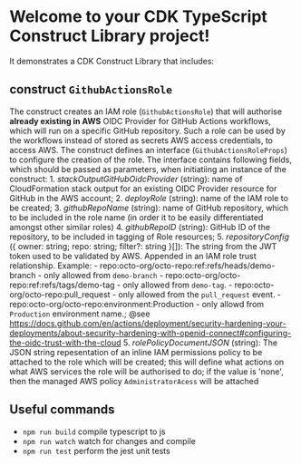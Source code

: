 # Welcome to your CDK TypeScript Construct Library project!

It demonstrates a CDK Construct Library that includes:

## construct `GithubActionsRole`
The construct creates an IAM role (`GithubActionsRole`) that will authorise **already existing in AWS** OIDC Provider for GitHub Actions workflows, which will run on a specific GitHub repository. Such a role can be used by the workflows instead of stored as secrets AWS access credentials, to access AWS.
The construct defines an interface (`GithubActionsRoleProps`) to configure the creation of the role.
The interface contains following fields, which should be passed as parameters, when initiatiing an instance of the construct:
    1. *stackOutputGitHubOidcProvider* (string): name of CloudFormation stack output for an existing OIDC Provider resource for GitHub in the AWS account;
    2. *deployRole* (string): name of the IAM role to be created;
    3. *githubRepoName* (string): name of GitHub repository, which to be included in the role name (in order it to be easily differentiated amongst other similar roles) 
    4. *githubRepoID* (string): GitHub ID of the repository, to be included in tagging of Role resources;
    5. *repositoryConfig* ({ owner: string; repo: string; filter?: string }[]): The string from the JWT token used to be validated by AWS. Appended in an IAM role trust relationship. Example:
        - repo:octo-org/octo-repo:ref:refs/heads/demo-branch - only allowed from `demo-branch`
        - repo:octo-org/octo-repo:ref:refs/tags/demo-tag - only allowed from `demo-tag`.
        - repo:octo-org/octo-repo:pull_request - only allowed from the `pull_request` event.
        - repo:octo-org/octo-repo:environment:Production - only allowd from `Production` environment name.;
        @see https://docs.github.com/en/actions/deployment/security-hardening-your-deployments/about-security-hardening-with-openid-connect#configuring-the-oidc-trust-with-the-cloud
    5. *rolePolicyDocumentJSON* (string): The JSON string repesentation of an inline IAM permissions policy to be attached to the role which will be created; this will define what actions on what AWS services the role will be authorised to do; if the value is 'none', then the managed AWS policy `AdministratorAcess` will be attached


## Useful commands

 * `npm run build`   compile typescript to js
 * `npm run watch`   watch for changes and compile
 * `npm run test`    perform the jest unit tests